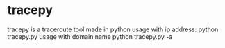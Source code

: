 # tracepy
tracepy is a traceroute tool made in python
usage with ip address:
        python tracepy.py <ip>
usage with domain name
        python tracepy.py <domain> -a

